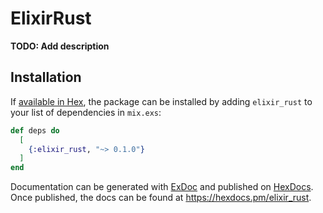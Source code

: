 # ElixirRust

**TODO: Add description**

## Installation

If [available in Hex](https://hex.pm/docs/publish), the package can be installed
by adding `elixir_rust` to your list of dependencies in `mix.exs`:

```elixir
def deps do
  [
    {:elixir_rust, "~> 0.1.0"}
  ]
end
```

Documentation can be generated with [ExDoc](https://github.com/elixir-lang/ex_doc)
and published on [HexDocs](https://hexdocs.pm). Once published, the docs can
be found at <https://hexdocs.pm/elixir_rust>.

